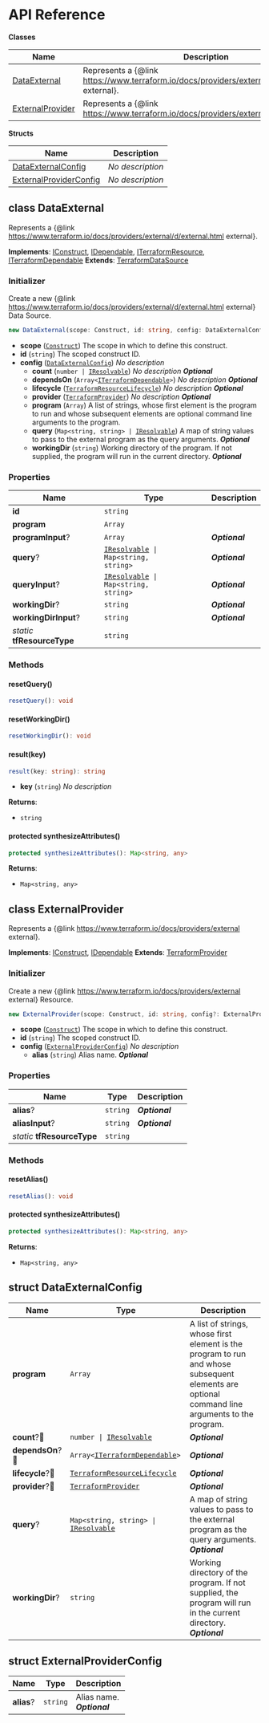 # API Reference

**Classes**

Name|Description
----|-----------
[DataExternal](#cdktf-provider-external-dataexternal)|Represents a {@link https://www.terraform.io/docs/providers/external/d/external.html external}.
[ExternalProvider](#cdktf-provider-external-externalprovider)|Represents a {@link https://www.terraform.io/docs/providers/external external}.


**Structs**

Name|Description
----|-----------
[DataExternalConfig](#cdktf-provider-external-dataexternalconfig)|*No description*
[ExternalProviderConfig](#cdktf-provider-external-externalproviderconfig)|*No description*



## class DataExternal  <a id="cdktf-provider-external-dataexternal"></a>

Represents a {@link https://www.terraform.io/docs/providers/external/d/external.html external}.

__Implements__: [IConstruct](#constructs-iconstruct), [IDependable](#constructs-idependable), [ITerraformResource](#cdktf-iterraformresource), [ITerraformDependable](#cdktf-iterraformdependable)
__Extends__: [TerraformDataSource](#cdktf-terraformdatasource)

### Initializer


Create a new {@link https://www.terraform.io/docs/providers/external/d/external.html external} Data Source.

```ts
new DataExternal(scope: Construct, id: string, config: DataExternalConfig)
```

* **scope** (<code>[Construct](#constructs-construct)</code>)  The scope in which to define this construct.
* **id** (<code>string</code>)  The scoped construct ID.
* **config** (<code>[DataExternalConfig](#cdktf-provider-external-dataexternalconfig)</code>)  *No description*
  * **count** (<code>number &#124; [IResolvable](#cdktf-iresolvable)</code>)  *No description* __*Optional*__
  * **dependsOn** (<code>Array<[ITerraformDependable](#cdktf-iterraformdependable)></code>)  *No description* __*Optional*__
  * **lifecycle** (<code>[TerraformResourceLifecycle](#cdktf-terraformresourcelifecycle)</code>)  *No description* __*Optional*__
  * **provider** (<code>[TerraformProvider](#cdktf-terraformprovider)</code>)  *No description* __*Optional*__
  * **program** (<code>Array<string></code>)  A list of strings, whose first element is the program to run and whose subsequent elements are optional command line arguments to the program. 
  * **query** (<code>Map<string, string> &#124; [IResolvable](#cdktf-iresolvable)</code>)  A map of string values to pass to the external program as the query arguments. __*Optional*__
  * **workingDir** (<code>string</code>)  Working directory of the program. If not supplied, the program will run in the current directory. __*Optional*__



### Properties


Name | Type | Description 
-----|------|-------------
**id** | <code>string</code> | <span></span>
**program** | <code>Array<string></code> | <span></span>
**programInput**? | <code>Array<string></code> | __*Optional*__
**query**? | <code>[IResolvable](#cdktf-iresolvable) &#124; Map<string, string></code> | __*Optional*__
**queryInput**? | <code>[IResolvable](#cdktf-iresolvable) &#124; Map<string, string></code> | __*Optional*__
**workingDir**? | <code>string</code> | __*Optional*__
**workingDirInput**? | <code>string</code> | __*Optional*__
*static* **tfResourceType** | <code>string</code> | <span></span>

### Methods


#### resetQuery() <a id="cdktf-provider-external-dataexternal-resetquery"></a>



```ts
resetQuery(): void
```





#### resetWorkingDir() <a id="cdktf-provider-external-dataexternal-resetworkingdir"></a>



```ts
resetWorkingDir(): void
```





#### result(key) <a id="cdktf-provider-external-dataexternal-result"></a>



```ts
result(key: string): string
```

* **key** (<code>string</code>)  *No description*

__Returns__:
* <code>string</code>

#### protected synthesizeAttributes() <a id="cdktf-provider-external-dataexternal-synthesizeattributes"></a>



```ts
protected synthesizeAttributes(): Map<string, any>
```


__Returns__:
* <code>Map<string, any></code>



## class ExternalProvider  <a id="cdktf-provider-external-externalprovider"></a>

Represents a {@link https://www.terraform.io/docs/providers/external external}.

__Implements__: [IConstruct](#constructs-iconstruct), [IDependable](#constructs-idependable)
__Extends__: [TerraformProvider](#cdktf-terraformprovider)

### Initializer


Create a new {@link https://www.terraform.io/docs/providers/external external} Resource.

```ts
new ExternalProvider(scope: Construct, id: string, config?: ExternalProviderConfig)
```

* **scope** (<code>[Construct](#constructs-construct)</code>)  The scope in which to define this construct.
* **id** (<code>string</code>)  The scoped construct ID.
* **config** (<code>[ExternalProviderConfig](#cdktf-provider-external-externalproviderconfig)</code>)  *No description*
  * **alias** (<code>string</code>)  Alias name. __*Optional*__



### Properties


Name | Type | Description 
-----|------|-------------
**alias**? | <code>string</code> | __*Optional*__
**aliasInput**? | <code>string</code> | __*Optional*__
*static* **tfResourceType** | <code>string</code> | <span></span>

### Methods


#### resetAlias() <a id="cdktf-provider-external-externalprovider-resetalias"></a>



```ts
resetAlias(): void
```





#### protected synthesizeAttributes() <a id="cdktf-provider-external-externalprovider-synthesizeattributes"></a>



```ts
protected synthesizeAttributes(): Map<string, any>
```


__Returns__:
* <code>Map<string, any></code>



## struct DataExternalConfig  <a id="cdktf-provider-external-dataexternalconfig"></a>






Name | Type | Description 
-----|------|-------------
**program** | <code>Array<string></code> | A list of strings, whose first element is the program to run and whose subsequent elements are optional command line arguments to the program.
**count**?🔹 | <code>number &#124; [IResolvable](#cdktf-iresolvable)</code> | __*Optional*__
**dependsOn**?🔹 | <code>Array<[ITerraformDependable](#cdktf-iterraformdependable)></code> | __*Optional*__
**lifecycle**?🔹 | <code>[TerraformResourceLifecycle](#cdktf-terraformresourcelifecycle)</code> | __*Optional*__
**provider**?🔹 | <code>[TerraformProvider](#cdktf-terraformprovider)</code> | __*Optional*__
**query**? | <code>Map<string, string> &#124; [IResolvable](#cdktf-iresolvable)</code> | A map of string values to pass to the external program as the query arguments.<br/>__*Optional*__
**workingDir**? | <code>string</code> | Working directory of the program. If not supplied, the program will run in the current directory.<br/>__*Optional*__



## struct ExternalProviderConfig  <a id="cdktf-provider-external-externalproviderconfig"></a>






Name | Type | Description 
-----|------|-------------
**alias**? | <code>string</code> | Alias name.<br/>__*Optional*__



